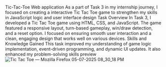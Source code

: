Tic-Tac-Toe Web application
As a part of Task 3 in my internship journey, I focused on creating a interactive Tic Tac Toe game to strengthen my skills in JavaScript logic and user interface design
Task Overview
In Task 3, I developed a Tic Tac Toe game using HTML, CSS, and JavaScript. The game featured a responsive layout, turn-based gameplay, win/draw detection, and a reset option. I focused on
ensuring smooth user interaction and a clean, engaging design that works well on various devices.
Skills and Knowledge Gained
This task improved my understanding of game logic implementation, event-driven programming, and dynamic Ul updates. It also enhanced my problem-solving skills 
preview![Tic Tac Toe — Mozilla Firefox 05-07-2025 08_30_18 PM](https://github.com/user-attachments/assets/574861ab-d231-4462-81f2-0f04fac715bf)
